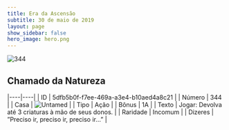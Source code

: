 ```yaml
---
title: Era da Ascensão
subtitle: 30 de maio de 2019
layout: page
show_sidebar: false
hero_image: hero.png
---
```


![344](https://cdn.keyforgegame.com/media/card_front/pt/435_344_737MVJCQ3RP3_pt.png)

## Chamado da Natureza

|----|----|
| ID | 5dfb5b0f-f7ee-469a-a3e4-b10aed4a8c21 |
| Número | 344 |
| Casa | ![Untamed](https://archonarcana.com/images/thumb/b/bd/Untamed.png/22px-Untamed.png "Indomados") |
| Tipo | Ação |
| Bônus | 1A |
| Texto | Jogar: Devolva até 3 criaturas à mão de seus donos. |
| Raridade | Incomum |
| Dizeres | ”Preciso ir, preciso ir, preciso ir…” |
